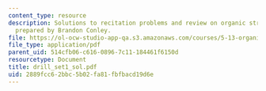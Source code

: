 ```yaml
---
content_type: resource
description: Solutions to recitation problems and review on organic structure elucidation,
  prepared by Brandon Conley.
file: https://ol-ocw-studio-app-qa.s3.amazonaws.com/courses/5-13-organic-chemistry-ii-fall-2003/2889fcc62bbc5b02fa81fbfbacd19d6e_drill_set1_sol.pdf
file_type: application/pdf
parent_uid: 514cfb06-c616-0896-7c11-184461f6150d
resourcetype: Document
title: drill_set1_sol.pdf
uid: 2889fcc6-2bbc-5b02-fa81-fbfbacd19d6e
---
```

